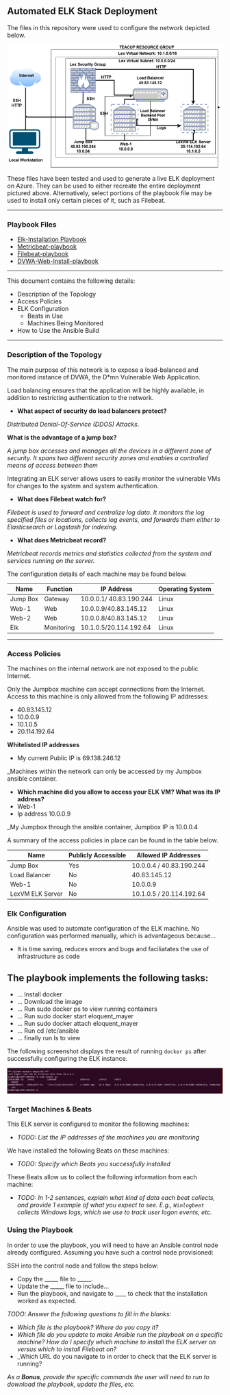## Automated ELK Stack Deployment

The files in this repository were used to configure the network depicted below.

![](https://github.com/TanyiGH/My-ELK-Project-/blob/main/DIAGRAMS/My%20LexVM-ELK%20Diagram.drawio.png)

These files have been tested and used to generate a live ELK deployment on Azure. They can be used to either recreate the entire deployment pictured above. Alternatively, select portions of the playbook file may be used to install only certain pieces of it, such as Filebeat.

----
### Playbook Files
  
  - [Elk-Installation Playbook](https://github.com/TanyiGH/My-ELK-Project-/blob/main/ANSIBLE/elk.yml)
  - [Metricbeat-playbook](https://github.com/TanyiGH/My-ELK-Project-/blob/main/ANSIBLE/playbook.yml)
  - [Filebeat-playbook](https://github.com/TanyiGH/My-ELK-Project-/blob/main/ANSIBLE/Filebeat_Installation_Playbook.yml)
  - [DVWA-Web-Install-playbook](https://github.com/TanyiGH/My-ELK-Project-/blob/main/ANSIBLE/my-playbook.yml)

----

This document contains the following details:
- Description of the Topology
- Access Policies
- ELK Configuration
  - Beats in Use
  - Machines Being Monitored
- How to Use the Ansible Build

----

### Description of the Topology

The main purpose of this network is to expose a load-balanced and monitored instance of DVWA, the D*mn Vulnerable Web Application.

Load balancing ensures that the application will be highly available, in addition to restricting authentication to the network.

- **What aspect of security do load balancers protect?**

_Distributed Denial-Of-Service (DDOS) Attacks_. 

**What is the advantage of a jump box?**

_A jump box accesses and manages all the devices in a different zone of security. It spans two different security zones and enables a controlled means of access between them_

Integrating an ELK server allows users to easily monitor the vulnerable VMs for changes to the system and system authentication.

- **What does Filebeat watch for?**

_Filebeat is used to forward and centralize log data. It monitors the log specified  files or locations, collects log events, and forwards them either to Elasticsearch or Logstash for indexing._

- **What does Metricbeat record?**

_Metricbeat records metrics and statistics collected from the system and services running on the server._

The configuration details of each machine may be found below.

| Name     | Function          | IP Address               | Operating System |
|----------|-------------------|------------------------- |------------------|
| Jump Box |Gateway            | 10.0.0.1/ 40.83.190.244  | Linux            |
| Web-1    |Web                | 10.0.0.9/40.83.145.12    | Linux            |
| Web-2    |Web                | 10.0.0.8/40.83.145.12    | Linux            |
| Elk      |Monitoring         | 10.1.0.5/20.114.192.64   | Linux            |

----

### Access Policies

The machines on the internal network are not exposed to the public Internet. 

Only the Jumpbox machine can accept connections from the Internet. Access to this machine is only allowed from the following IP addresses:
- 40.83.145.12
- 10.0.0.9
- 10.1.0.5
- 20.114.192.64

**Whitelisted IP addresses**

- My current Public IP is 69.138.246.12

_Machines within the network can only be accessed by my Jumpbox ansible container.

- **Which machine did you allow to access your ELK VM? What was its IP address?**
- Web-1 
- Ip address 10.0.0.9

_My Jumpbox through the ansible container, Jumpbox IP is 10.0.0.4

A summary of the access policies in place can be found in the table below.

| Name                   | Publicly Accessible | Allowed IP Addresses        |
|------------------------|---------------------|-----------------------------|
| Jump Box               | Yes                 | 10.0.0.4 / 40.83.190.244    |
| Load Balancer          | No                  | 40.83.145.12                |
| Web-1                  | No                  | 10.0.0.9                    |
| LexVM ELK Server       | No                  | 10.1.0.5 / 20.114.192.64    |

### Elk Configuration

Ansible was used to automate configuration of the ELK machine. No configuration was performed manually, which is advantageous because...
-  It is time saving, reduces errors and bugs and faciliatates the use of infrastructure as code

The playbook implements the following tasks:
- 
- ... Install docker
- ... Download the image
- ... Run sudo docker ps to view running containers
- ... Run sudo docker start eloquent_mayer
- ... Run sudo docker attach eloquent_mayer
- ... Run cd /etc/ansible
- ... finally run ls to view 

The following screenshot displays the result of running `docker ps` after successfully configuring the ELK instance.

![](https://github.com/TanyiGH/My-ELK-Project-/blob/main/Screenshots/Elk%20-%20Docker%20PS.PNG)

### Target Machines & Beats
This ELK server is configured to monitor the following machines:
- _TODO: List the IP addresses of the machines you are monitoring_

We have installed the following Beats on these machines:
- _TODO: Specify which Beats you successfully installed_

These Beats allow us to collect the following information from each machine:
- _TODO: In 1-2 sentences, explain what kind of data each beat collects, and provide 1 example of what you expect to see. E.g., `Winlogbeat` collects Windows logs, which we use to track user logon events, etc._

### Using the Playbook
In order to use the playbook, you will need to have an Ansible control node already configured. Assuming you have such a control node provisioned: 

SSH into the control node and follow the steps below:
- Copy the _____ file to _____.
- Update the _____ file to include...
- Run the playbook, and navigate to ____ to check that the installation worked as expected.

_TODO: Answer the following questions to fill in the blanks:_
- _Which file is the playbook? Where do you copy it?_
- _Which file do you update to make Ansible run the playbook on a specific machine? How do I specify which machine to install the ELK server on versus which to install Filebeat on?_
- _Which URL do you navigate to in order to check that the ELK server is running?

_As a **Bonus**, provide the specific commands the user will need to run to download the playbook, update the files, etc._

